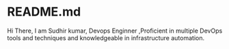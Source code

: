 # README.md
Hi There, I am Sudhir kumar, Devops Enginner ,Proficient in multiple DevOps tools and techniques and knowledgeable in infrastructure automation. 
